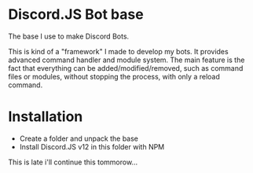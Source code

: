 # Discord.JS Bot base

The base I use to make Discord Bots.

This is kind of a "framework" I made to develop my bots. It provides advanced command handler and module system.
The main feature is the fact that everything can be added/modified/removed, such as command files or modules, without
stopping the process, with only a reload command.



# Installation

- Create a folder and unpack the base
- Install Discord.JS v12 in this folder with NPM

This is late i'll continue this tommorow...
